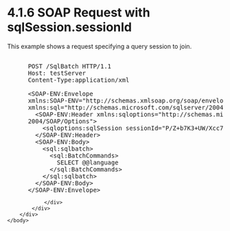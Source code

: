 <html dir="LTR" xmlns:mshelp="http://msdn.microsoft.com/mshelp" xmlns:ddue="http://ddue.schemas.microsoft.com/authoring/2003/5" xmlns:xlink="http://www.w3.org/1999/xlink" xmlns:tool="http://www.microsoft.com/tooltip">
    <head>
        <meta http-equiv="Content-Type" content="text/html; CHARSET=utf-8"></meta>
        <meta name="save" content="history"></meta>
        <title>4.1.6 SOAP Request with sqlSession.sessionId</title>
        <xml>
            <mshelp:toctitle title="4.1.6 SOAP Request with sqlSession.sessionId"></mshelp:toctitle>
            <mshelp:rltitle title="[MS-SSNWS]: SOAP Request with sqlSession.sessionId"></mshelp:rltitle>
            <mshelp:keyword index="A" term="cf58b047-d3d0-4d46-b9fd-4a6c83c247be"></mshelp:keyword>
            <mshelp:attr name="DCSext.ContentType" value="open specification"></mshelp:attr>
            <mshelp:attr name="AssetID" value="cf58b047-d3d0-4d46-b9fd-4a6c83c247be"></mshelp:attr>
            <mshelp:attr name="TopicType" value="kbRef"></mshelp:attr>
            <mshelp:attr name="DCSext.Title" value="[MS-SSNWS]: SOAP Request with sqlSession.sessionId" />
        </xml>
    </head>
    <body>
        <div id="header">
            <h1 class="heading">4.1.6 SOAP Request with sqlSession.sessionId</h1>
        </div>
        <div id="mainSection">
            <div id="mainBody">
                <div id="allHistory" class="saveHistory"></div>
                <div id="sectionSection0" class="section" name="collapseableSection">
                    

<p>This example shows a request specifying a query session to
join.</p>

<dl>
<dd>
<div><pre>  
 POST /SqlBatch HTTP/1.1
 Host: testServer
 Content-Type:application/xml
  
 &lt;SOAP-ENV:Envelope 
 xmlns:SOAP-ENV=&quot;http://schemas.xmlsoap.org/soap/envelope/&quot;
 xmlns:sql=&quot;http://schemas.microsoft.com/sqlserver/2004/SOAP&quot;&gt;
   &lt;SOAP-ENV:Header xmlns:sqloptions=&quot;http://schemas.microsoft.com/sqlserver/
 2004/SOAP/Options&quot;&gt;
     &lt;sqloptions:sqlSession sessionId=&quot;P/Z+b7K3+UW/Xcc7ync2Yg==&quot;/&gt;
   &lt;/SOAP-ENV:Header&gt;
   &lt;SOAP-ENV:Body&gt;
     &lt;sql:sqlbatch&gt;
       &lt;sql:BatchCommands&gt;
         SELECT @@language
       &lt;/sql:BatchCommands&gt;
     &lt;/sql:sqlbatch&gt;
   &lt;/SOAP-ENV:Body&gt;
 &lt;/SOAP-ENV:Envelope&gt;
</pre></div>
</dd></dl>


                </div>
            </div>
        </div>
    </body>
</html>